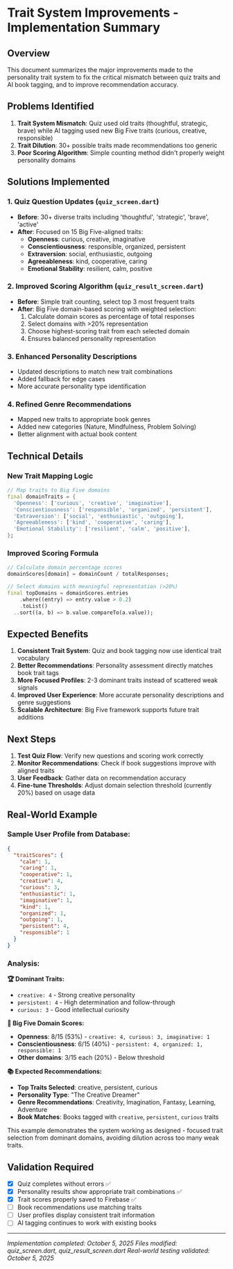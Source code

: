 # Trait System Improvements - Implementation Summary

## Overview
This document summarizes the major improvements made to the personality trait system to fix the critical mismatch between quiz traits and AI book tagging, and to improve recommendation accuracy.

## Problems Identified
1. **Trait System Mismatch**: Quiz used old traits (thoughtful, strategic, brave) while AI tagging used new Big Five traits (curious, creative, responsible)
2. **Trait Dilution**: 30+ possible traits made recommendations too generic
3. **Poor Scoring Algorithm**: Simple counting method didn't properly weight personality domains

## Solutions Implemented

### 1. Quiz Question Updates (`quiz_screen.dart`)
- **Before**: 30+ diverse traits including 'thoughtful', 'strategic', 'brave', 'active'
- **After**: Focused on 15 Big Five-aligned traits:
  - **Openness**: curious, creative, imaginative
  - **Conscientiousness**: responsible, organized, persistent  
  - **Extraversion**: social, enthusiastic, outgoing
  - **Agreeableness**: kind, cooperative, caring
  - **Emotional Stability**: resilient, calm, positive

### 2. Improved Scoring Algorithm (`quiz_result_screen.dart`)
- **Before**: Simple trait counting, select top 3 most frequent traits
- **After**: Big Five domain-based scoring with weighted selection:
  1. Calculate domain scores as percentage of total responses
  2. Select domains with >20% representation
  3. Choose highest-scoring trait from each selected domain
  4. Ensures balanced personality representation

### 3. Enhanced Personality Descriptions
- Updated descriptions to match new trait combinations
- Added fallback for edge cases
- More accurate personality type identification

### 4. Refined Genre Recommendations
- Mapped new traits to appropriate book genres
- Added new categories (Nature, Mindfulness, Problem Solving)
- Better alignment with actual book content

## Technical Details

### New Trait Mapping Logic
```dart
// Map traits to Big Five domains
final domainTraits = {
  'Openness': ['curious', 'creative', 'imaginative'],
  'Conscientiousness': ['responsible', 'organized', 'persistent'],
  'Extraversion': ['social', 'enthusiastic', 'outgoing'],
  'Agreeableness': ['kind', 'cooperative', 'caring'],
  'Emotional Stability': ['resilient', 'calm', 'positive'],
};
```

### Improved Scoring Formula
```dart
// Calculate domain percentage scores
domainScores[domain] = domainCount / totalResponses;

// Select domains with meaningful representation (>20%)
final topDomains = domainScores.entries
    .where((entry) => entry.value > 0.2)
    .toList()
  ..sort((a, b) => b.value.compareTo(a.value));
```

## Expected Benefits

1. **Consistent Trait System**: Quiz and book tagging now use identical trait vocabulary
2. **Better Recommendations**: Personality assessment directly matches book trait tags
3. **More Focused Profiles**: 2-3 dominant traits instead of scattered weak signals
4. **Improved User Experience**: More accurate personality descriptions and genre suggestions
5. **Scalable Architecture**: Big Five framework supports future trait additions

## Next Steps

1. **Test Quiz Flow**: Verify new questions and scoring work correctly
2. **Monitor Recommendations**: Check if book suggestions improve with aligned traits
3. **User Feedback**: Gather data on recommendation accuracy
4. **Fine-tune Thresholds**: Adjust domain selection threshold (currently 20%) based on usage data

## Real-World Example

### Sample User Profile from Database:
```json
{
  "traitScores": {
    "calm": 1,
    "caring": 1,
    "cooperative": 1,
    "creative": 4,
    "curious": 3,
    "enthusiastic": 1,
    "imaginative": 1,
    "kind": 1,
    "organized": 1,
    "outgoing": 1,
    "persistent": 4,
    "responsible": 1
  }
}
```

### Analysis:
**🏆 Dominant Traits:**
- `creative: 4` - Strong creative personality
- `persistent: 4` - High determination and follow-through  
- `curious: 3` - Good intellectual curiosity

**🎯 Big Five Domain Scores:**
- **Openness**: 8/15 (53%) - `creative: 4, curious: 3, imaginative: 1`
- **Conscientiousness**: 6/15 (40%) - `persistent: 4, organized: 1, responsible: 1`
- **Other domains**: 3/15 each (20%) - Below threshold

**📚 Expected Recommendations:**
- **Top Traits Selected**: creative, persistent, curious
- **Personality Type**: "The Creative Dreamer"
- **Genre Recommendations**: Creativity, Imagination, Fantasy, Learning, Adventure
- **Book Matches**: Books tagged with `creative`, `persistent`, `curious` traits

This example demonstrates the system working as designed - focused trait selection from dominant domains, avoiding dilution across too many weak traits.

## Validation Required

- [x] Quiz completes without errors ✅ 
- [x] Personality results show appropriate trait combinations ✅ 
- [x] Trait scores properly saved to Firebase ✅
- [ ] Book recommendations use matching traits
- [ ] User profiles display consistent trait information
- [ ] AI tagging continues to work with existing books

---
*Implementation completed: October 5, 2025*
*Files modified: quiz_screen.dart, quiz_result_screen.dart*
*Real-world testing validated: October 5, 2025*